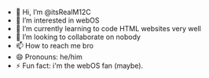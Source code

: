 - 👋 Hi, I’m @itsRealM12C
- 👀 I’m interested in webOS
- 🌱 I’m currently learning to code HTML websites very well
- 💞️ I’m looking to collaborate on nobody
- 📫 How to reach me bro
- 😄 Pronouns: he/him
- ⚡ Fun fact: i'm the webOS fan (maybe).
<!---
itsRealM12C/itsRealM12C is a ✨ special ✨ repository because its `README.md` (this file) appears on your GitHub profile.
You can click the Preview link to take a look at your changes.
--->
